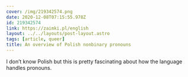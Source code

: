 ```yaml
---
cover: /img/219342574.png
date: 2020-12-08T07:15:55.978Z
id: 219342574
link: https://zaimki.pl/english
layout: ../../layouts/post-layout.astro
tags: [article, queer]
title: An overview of Polish nonbinary pronouns
---
```


I don’t know Polish but this is pretty fascinating about how the language handles pronouns.
